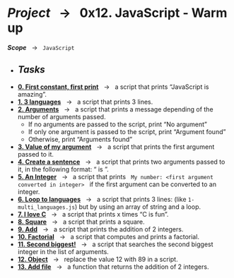 # ***Project*** &nbsp; → &nbsp; **0x12. JavaScript - Warm up** <br />
***Scope*** &nbsp; → &nbsp; ` JavaScript ` <br />

* ## ***Tasks***
* **[0. First constant, first print](./0-javascript_is_amazing.js)** &nbsp; → &nbsp; a script that prints “JavaScript is amazing”.
* **[1. 3 languages](./1-multi_languages.js)** &nbsp; → &nbsp; a script that prints 3 lines.
* **[2. Arguments](./2-arguments.js)** &nbsp; → &nbsp; a script that prints a message depending of the number of arguments passed.
  - If no arguments are passed to the script, print “No argument”
  - If only one argument is passed to the script, print “Argument found”
  - Otherwise, print “Arguments found”
* **[3. Value of my argument](./3-value_argument.js)** &nbsp; → &nbsp; a script that prints the first argument passed to it. 
* **[4. Create a sentence](./4-concat.js)** &nbsp; → &nbsp; a script that prints two arguments passed to it, in the following format: “ is ”.
* **[5. An Integer](./5-to_integer.js)** &nbsp; → &nbsp; a script that prints &nbsp; ` My number: <first argument converted in integer> ` &nbsp; if the first argument can be converted to an integer.
* **[6. Loop to languages](./6-multi_languages_loop.js)** &nbsp; → &nbsp; a script that prints 3 lines: (like ` 1-multi_languages.js `) but by using an array of string and a loop.
* **[7. I love C](./7-multi_c.js)** &nbsp; → &nbsp; a script that prints x times “C is fun”.
* **[8. Square](./8-square.js)** &nbsp; → &nbsp; a script that prints a square.
* **[9. Add](./9-add.js)** &nbsp; → &nbsp; a script that prints the addition of 2 integers.
* **[10. Factorial](./10-factorial.js)** &nbsp; → &nbsp; a script that computes and prints a factorial.
* **[11. Second biggest!](./11-second_biggest.js)** &nbsp; → &nbsp; a script that searches the second biggest integer in the list of arguments.
* **[12. Object](./12-object.js)** &nbsp; → &nbsp; replace the value 12 with 89 in a script.
* **[13. Add file](./13-add.js)** &nbsp; → &nbsp; a function that returns the addition of 2 integers.
